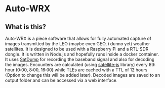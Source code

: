 # Auto-WRX

## What is this?

Auto-WRX is a piece software that allows for fully automated capture of images transmitted by the LEO (maybe even GEO, i dunno yet) weather satellites. It is designed to be used with a Raspberry Pi and a RTL-SDR dongle. It is written in Node.js and hopefully runs inside a docker container. It uses [SatDump](https://www.satdump.org/) for recording the baseband signal and also for decoding the images. Encounters are calculated (using [satellite-js](https://github.com/shashwatak/satellite-js) library) every 8th hour (0:00, 8:00, 16:00) while TLEs are cached with a TTL of 12 hours (Option to change this will be added later).
Decoded images are saved to an output folder and can be accessed via a web interface.
